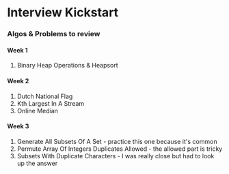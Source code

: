 # Interview Kickstart

### Algos & Problems to review

#### Week 1
1. Binary Heap Operations & Heapsort 

#### Week 2
1. Dutch National Flag
2. Kth Largest In A Stream
3. Online Median

#### Week 3
1. Generate All Subsets Of A Set - practice this one because it's common
2. Permute Array Of Integers Duplicates Allowed - the allowed part is tricky
3. Subsets With Duplicate Characters - I was really close but had to look up the answer